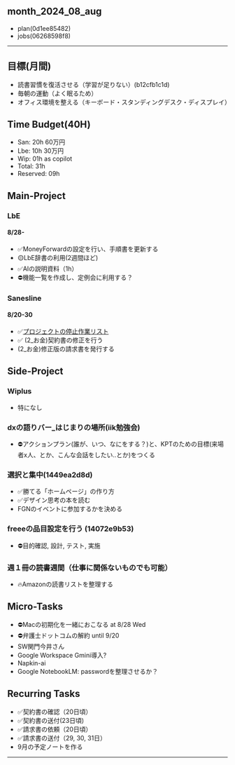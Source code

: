 month_2024_08_aug
---

- plan(0d1ee85482)
- jobs(06268598f8)
---

## 目標(月間)
- 読書習慣を復活させる（学習が足りない）(b12cfb1c1d)
- 毎朝の運動（よく眠るため）
- オフィス環境を整える（キーボード・スタンディングデスク・ディスプレイ）

## Time Budget(40H)
- San: 20h 60万円
- Lbe: 10h 30万円
- Wip: 01h as copilot
- Total: 31h
- Reserved: 09h

## Main-Project
### LbE
#### 8/28-
- ✅MoneyForwardの設定を行い、手順書を更新する
- 🟡LbE辞書の利用(2週間ほど)
- ✅AIの説明資料（1h）
- ⛔️機能一覧を作成し、定例会に利用する？

### Sanesline
#### 8/20-30
- ✅[プロジェクトの停止作業リスト](https://sanes-hacker.kibe.la/notes/203)
- ✅ (2_お金)契約書の修正を行う
- (2_お金)修正版の請求書を発行する

## Side-Project
### Wiplus
- 特になし
### dxの語りバー_はじまりの場所(iik勉強会)
- ⛔️アクションプラン(誰が、いつ、なにをする？)と、KPTのための目標(来場者x人、とか、こんな会話をしたい..とか)をつくる
### 選択と集中(1449ea2d8d)
- ✅勝てる「ホームページ」の作り方
- ✅デザイン思考の本を読む
- FGNのイベントに参加するかを決める
### freeeの品目設定を行う (14072e9b53)
- ⛔️目的確認, 設計, テスト, 実施
### 週１冊の読書週間（仕事に関係ないものでも可能）
- 🔥Amazonの読書リストを整理する

## Micro-Tasks
- ⛔️Macの初期化を一緒におこなる at 8/28 Wed
- ⛔️弁護士ドットコムの解約 until 9/20
- SW関門今井さん
- Google Workspace Gmini導入?
- Napkin-ai
- Google NotebookLM: passwordを整理させるか？

## Recurring Tasks
- ✅契約書の確認（20日頃）
- ✅契約書の送付(23日頃)
- ✅請求書の依頼（20日頃）
- ✅請求書の送付（29, 30, 31日）
- 9月の予定ノートを作る

---

